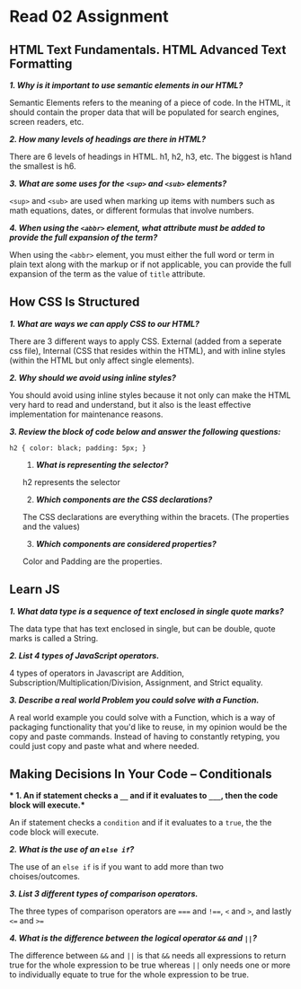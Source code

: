 # Read 02 Assignment

## HTML Text Fundamentals. HTML Advanced Text Formatting

__*1. Why is it important to use semantic elements in our HTML?*__

Semantic Elements refers to the meaning of a piece of code. In the HTML, it should contain the proper data that will be populated for search engines, screen readers, etc.

__*2. How many levels of headings are there in HTML?*__

There are 6 levels of headings in HTML. h1, h2, h3, etc. The biggest is h1and the smallest is h6.

__*3. What are some uses for the `<sup>` and `<sub>` elements?*__

`<sup>` and `<sub>` are used when marking up items with numbers such as math equations, dates, or different formulas that involve numbers.

__*4. When using the `<abbr>` element, what attribute must be added to provide the full expansion of the term?*__

When using the `<abbr>` element, you must either the full word or term in plain text along with the markup or if not applicable, you can provide the full expansion of the term as the value of `title` attribute.

## How CSS Is Structured

__*1. What are ways we can apply CSS to our HTML?*__

There are 3 different ways to apply CSS. External (added from a seperate css file), Internal (CSS that resides within the HTML), and with inline styles (within the HTML but only affect single elements).

__*2. Why should we avoid using inline styles?*__

You should avoid using inline styles because it not only can make the HTML very hard to read and understand, but it also is the least effective implementation for maintenance reasons.

__*3. Review the block of code below and answer the following questions:*__

 `h2 {
     color: black;
     padding: 5px;
    }`

<ul>

1. __*What is representing the selector?*__

h2 represents the selector

2. __*Which components are the CSS declarations?*__

The CSS declarations are everything within the bracets. (The properties and the values)

3. __*Which components are considered properties?*__

Color and Padding are the properties.

</ul>

## Learn JS

__*1. What data type is a sequence of text enclosed in single quote marks?*__

The data type that has text enclosed in single, but can be double, quote marks is called a String.

__*2. List 4 types of JavaScript operators.*__

4 types of operators in Javascript are Addition, Subscription/Multiplication/Division, Assignment, and Strict equality.

__*3. Describe a real world Problem you could solve with a Function.*__

A real world example you could solve with a Function, which is a way of packaging functionality that you'd like to reuse, in my opinion would be the copy and paste commands. Instead of having to constantly retyping, you could just copy and paste what and where needed.

## Making Decisions In Your Code – Conditionals

__* 1. An if statement checks a `__` and if it evaluates to `___`, then the code block will execute.*__

An if statement checks a `condition` and if it evaluates to a `true`, the the code block will execute.

__*2. What is the use of an `else if`?*__

The use of an `else if` is if you want to add more than two choises/outcomes.

__*3. List 3 different types of comparison operators.*__

The three types of comparison operators are `===` and `!==`, `<` and `>`, and lastly `<=` and `>=`

__*4. What is the difference between the logical operator `&&` and `||`?*__

The difference between `&&` and `||` is that `&&` needs all expressions to return true for the whole expression to be true whereas `||` only needs one or more to individually equate to true for the whole expression to be true.
